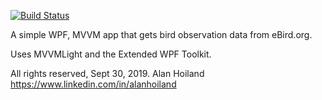 ﻿[![Build Status](https://dev.azure.com/GreyCatSoftware/BirdFeed/_apis/build/status/BirdFeed?branchName=master)](https://dev.azure.com/GreyCatSoftware/BirdFeed/_build/latest?definitionId=1&branchName=master)

A simple WPF, MVVM app that gets bird observation data from eBird.org.

Uses MVVMLight and the Extended WPF Toolkit.

All rights reserved, Sept 30, 2019.
Alan Hoiland
https://www.linkedin.com/in/alanhoiland
